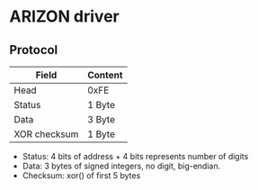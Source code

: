 # ARIZON driver

## Protocol

| Field        | Content |
| ------------ | ------- |
| Head         | 0xFE    |
| Status       | 1 Byte  |
| Data         | 3 Byte  |
| XOR checksum | 1 Byte  |

- Status: 4 bits of address + 4 bits represents number of digits
- Data: 3 bytes of signed integers, no digit, big-endian.
- Checksum: xor() of first 5 bytes
